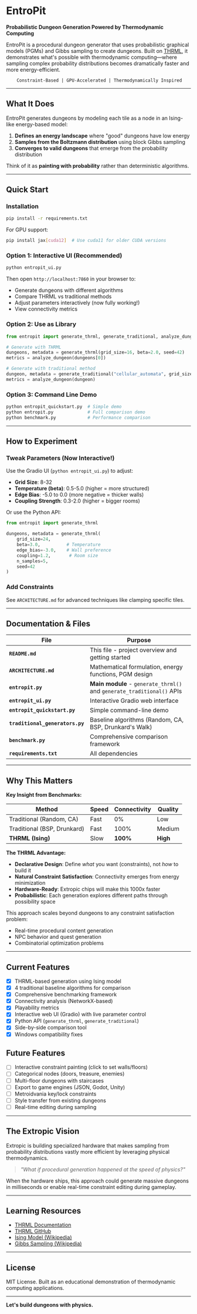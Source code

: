 # EntroPit

**Probabilistic Dungeon Generation Powered by Thermodynamic Computing**

EntroPit is a procedural dungeon generator that uses probabilistic graphical models (PGMs) and Gibbs sampling to create dungeons. Built on [THRML](https://github.com/extropic-ai/thrml), it demonstrates what's possible with thermodynamic computing—where sampling complex probability distributions becomes dramatically faster and more energy-efficient.

```
    Constraint-Based | GPU-Accelerated | Thermodynamically Inspired
```

---

## What It Does

EntroPit generates dungeons by modeling each tile as a node in an Ising-like energy-based model:

1. **Defines an energy landscape** where "good" dungeons have low energy
2. **Samples from the Boltzmann distribution** using block Gibbs sampling
3. **Converges to valid dungeons** that emerge from the probability distribution

Think of it as **painting with probability** rather than deterministic algorithms.

---

## Quick Start

### Installation

```bash
pip install -r requirements.txt
```

For GPU support:
```bash
pip install jax[cuda12]  # Use cuda11 for older CUDA versions
```

### Option 1: Interactive UI (Recommended)

```bash
python entropit_ui.py
```

Then open `http://localhost:7860` in your browser to:
- Generate dungeons with different algorithms
- Compare THRML vs traditional methods
- Adjust parameters interactively (now fully working!)
- View connectivity metrics

### Option 2: Use as Library

```python
from entropit import generate_thrml, generate_traditional, analyze_dungeon

# Generate with THRML
dungeons, metadata = generate_thrml(grid_size=16, beta=2.0, seed=42)
metrics = analyze_dungeon(dungeons[0])

# Generate with traditional method
dungeon, metadata = generate_traditional("cellular_automata", grid_size=16, seed=42)
metrics = analyze_dungeon(dungeon)
```

### Option 3: Command Line Demo

```bash
python entropit_quickstart.py  # Simple demo
python entropit.py             # Full comparison demo
python benchmark.py            # Performance comparison
```

---

## How to Experiment

### Tweak Parameters (Now Interactive!)

Use the Gradio UI (`python entropit_ui.py`) to adjust:
- **Grid Size**: 8-32
- **Temperature (beta)**: 0.5-5.0 (higher = more structured)
- **Edge Bias**: -5.0 to 0.0 (more negative = thicker walls)
- **Coupling Strength**: 0.3-2.0 (higher = bigger rooms)

Or use the Python API:

```python
from entropit import generate_thrml

dungeons, metadata = generate_thrml(
    grid_size=24,
    beta=3.0,          # Temperature
    edge_bias=-3.0,    # Wall preference
    coupling=1.2,       # Room size
    n_samples=5,
    seed=42
)
```

### Add Constraints

See `ARCHITECTURE.md` for advanced techniques like clamping specific tiles.

---

## Documentation & Files

| File | Purpose |
|------|---------|
| **`README.md`** | This file - project overview and getting started |
| **`ARCHITECTURE.md`** | Mathematical formulation, energy functions, PGM design |
| **`entropit.py`** | **Main module** - `generate_thrml()` and `generate_traditional()` APIs |
| **`entropit_ui.py`** | Interactive Gradio web interface |
| **`entropit_quickstart.py`** | Simple command-line demo |
| **`traditional_generators.py`** | Baseline algorithms (Random, CA, BSP, Drunkard's Walk) |
| **`benchmark.py`** | Comprehensive comparison framework |
| **`requirements.txt`** | All dependencies |

---

## Why This Matters

**Key Insight from Benchmarks:**

| Method | Speed | Connectivity | Quality |
|--------|-------|--------------|---------|
| Traditional (Random, CA) | Fast | 0% | Low |
| Traditional (BSP, Drunkard) | Fast | 100% | Medium |
| **THRML (Ising)** | Slow | **100%** | **High** |

**The THRML Advantage:**
- **Declarative Design**: Define *what* you want (constraints), not *how* to build it
- **Natural Constraint Satisfaction**: Connectivity emerges from energy minimization
- **Hardware-Ready**: Extropic chips will make this 1000x faster
- **Probabilistic**: Each generation explores different paths through possibility space

This approach scales beyond dungeons to any constraint satisfaction problem:
- Real-time procedural content generation
- NPC behavior and quest generation
- Combinatorial optimization problems

---

## Current Features

- [x] THRML-based generation using Ising model
- [x] 4 traditional baseline algorithms for comparison
- [x] Comprehensive benchmarking framework
- [x] Connectivity analysis (NetworkX-based)
- [x] Playability metrics
- [x] Interactive web UI (Gradio) with live parameter control
- [x] Python API (`generate_thrml`, `generate_traditional`)
- [x] Side-by-side comparison tool
- [x] Windows compatibility fixes

## Future Features

- [ ] Interactive constraint painting (click to set walls/floors)
- [ ] Categorical nodes (doors, treasure, enemies)
- [ ] Multi-floor dungeons with staircases
- [ ] Export to game engines (JSON, Godot, Unity)
- [ ] Metroidvania key/lock constraints
- [ ] Style transfer from existing dungeons
- [ ] Real-time editing during sampling

---

## The Extropic Vision

Extropic is building specialized hardware that makes sampling from probability distributions vastly more efficient by leveraging physical thermodynamics.

> *"What if procedural generation happened at the speed of physics?"*

When the hardware ships, this approach could generate massive dungeons in milliseconds or enable real-time constraint editing during gameplay.

---

## Learning Resources

- [THRML Documentation](https://docs.thrml.ai/)
- [THRML GitHub](https://github.com/extropic-ai/thrml)
- [Ising Model (Wikipedia)](https://en.wikipedia.org/wiki/Ising_model)
- [Gibbs Sampling (Wikipedia)](https://en.wikipedia.org/wiki/Gibbs_sampling)

---

## License

MIT License. Built as an educational demonstration of thermodynamic computing applications.

---

**Let's build dungeons with physics.**


